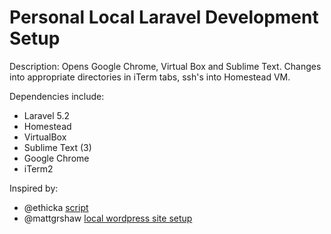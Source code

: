 # Personal Local Laravel Development Setup

Description: Opens Google Chrome, Virtual Box and Sublime Text. Changes into appropriate directories in iTerm tabs, ssh's into Homestead VM.

Dependencies include:
  * Laravel 5.2
  * Homestead
  * VirtualBox
  * Sublime Text (3)
  * Google Chrome
  * iTerm2

Inspired by:
  * @ethicka [script](https://gist.github.com/ethicka/c1b71e258a88b8523b7f21f164656b88)
  * @mattgrshaw [local wordpress site setup](https://deliciousbrains.com/automating-local-wordpress-site-setup-scripts/?utm_source=Email+marketing+software&utm_medium=email&utm_campaign=weekly-article&utm_content=automating-local-wordpress-site-setup-scripts)
